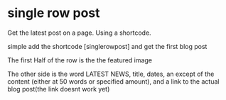 # single row post

Get the latest post on a page. Using a shortcode.

simple add the shortcode [singlerowpost] and get the first blog post


The first Half of the row is the the featured image

The other side is the word LATEST NEWS, title, dates, an except of the content (either at 50 words or specified amount), and a link to the actual blog post(the link doesnt work yet)
